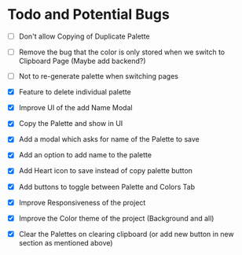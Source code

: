 # Todo and Potential Bugs

- [ ] Don't allow Copying of Duplicate Palette

- [ ] Remove the bug that the color is only stored when we switch to Clipboard Page (Maybe add backend?)

- [ ] Not to re-generate palette when switching pages

- [x] Feature to delete individual palette

- [x] Improve UI of the add Name Modal

- [x] Copy the Palette and show in UI

- [x] Add a modal which asks for name of the Palette to save

- [x] Add an option to add name to the palette

- [x] Add Heart icon to save instead of copy palette button

- [x] Add buttons to toggle between Palette and Colors Tab

- [x] Improve Responsiveness of the project

- [x] Improve the Color theme of the project (Background and all)

- [x] Clear the Palettes on clearing clipboard (or add new button in new section as mentioned above)
